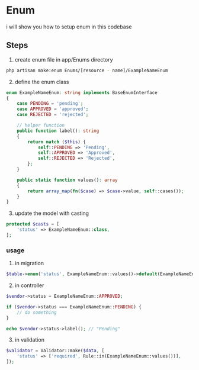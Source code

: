 # Enum

i will show you how to setup enum in this codebase

## Steps

1. create enum file in app/Enums directory

```bash
php artisan make:enum Enums/[resource - name]/ExampleNameEnum
```

2. define the enum class

```php
enum ExampleNameEnum: string implements BaseEnumInterface
{
    case PENDING = 'pending';
    case APPROVED = 'approved';
    case REJECTED = 'rejected';

    // helper function
    public function label(): string
    {
        return match ($this) {
            self::PENDING => 'Pending',
            self::APPROVED => 'Approved',
            self::REJECTED => 'Rejected',
        };
    }

    public static function values(): array
    {
        return array_map(fn($case) => $case->value, self::cases());
    }
}
```

3. update the model with casting

```php
protected $casts = [
    'status' => ExampleNameEnum::class,
];
```

### usage

1. in migration

```php
$table->enum('status', ExampleNameEnum::values()->default(ExampleNameEnum::PENDING));
```

2. in controller

```php
$vendor->status = ExampleNameEnum::APPROVED;

if ($vendor->status === ExampleNameEnum::PENDING) {
    // do something
}

echo $vendor->status->label(); // "Pending"

```

3. in validation

```php
$validator = Validator::make($data, [
    'status' => ['required', Rule::in(ExampleNameEnum::values())],
]);
```
